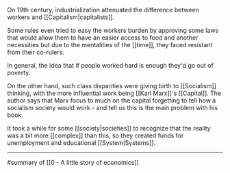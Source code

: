 On 19th century, industrialization attenuated the difference between workers and [[Capitalism|capitalists]].

Some rules even tried to easy the workers burden by approving some laws that would allow them to have an easier access to food and another necessities but due to the mentalities of the [[time]], they faced resistant from their co-rulers.

In general, the idea that if people worked hard is enough they'd go out of poverty.

On the other hand, such class disparities were giving birth to [[Socialism]] thinking, with the more influential work being [[Karl Marx]]'s [[Capital]]. The author says that Marx focus to much on the capital forgetting to tell how a  socialism society would work - and tell us this is the main problem with his book.

It took a while for some [[society|societies]] to recognize that the reality was a bit more [[complex]] than this, so they created funds for unemployment and educational [[System|Systems]].

---

#summary  of [[0 - A little story of economics]]